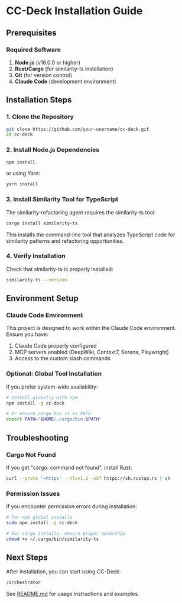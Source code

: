 # CC-Deck Installation Guide

## Prerequisites

### Required Software

1. **Node.js** (v16.0.0 or higher)
2. **Rust/Cargo** (for similarity-ts installation)
3. **Git** (for version control)
4. **Claude Code** (development environment)

## Installation Steps

### 1. Clone the Repository

```bash
git clone https://github.com/your-username/cc-deck.git
cd cc-deck
```

### 2. Install Node.js Dependencies

```bash
npm install
```

or using Yarn:

```bash
yarn install
```

### 3. Install Similarity Tool for TypeScript

The similarity-refactoring agent requires the similarity-ts tool:

```bash
cargo install similarity-ts
```

This installs the command-line tool that analyzes TypeScript code for similarity patterns and refactoring opportunities.

### 4. Verify Installation

Check that similarity-ts is properly installed:

```bash
similarity-ts --version
```

## Environment Setup

### Claude Code Environment

This project is designed to work within the Claude Code environment. Ensure you have:

1. Claude Code properly configured
2. MCP servers enabled (DeepWiki, Context7, Serena, Playwright)
3. Access to the custom slash commands

### Optional: Global Tool Installation

If you prefer system-wide availability:

```bash
# Install globally with npm
npm install -g cc-deck

# Or ensure cargo bin is in PATH
export PATH="$HOME/.cargo/bin:$PATH"
```

## Troubleshooting

### Cargo Not Found

If you get "cargo: command not found", install Rust:

```bash
curl --proto '=https' --tlsv1.2 -sSf https://sh.rustup.rs | sh
```

### Permission Issues

If you encounter permission errors during installation:

```bash
# For npm global installs
sudo npm install -g cc-deck

# For cargo installs, ensure proper ownership
chmod +x ~/.cargo/bin/similarity-ts
```

## Next Steps

After installation, you can start using CC-Deck:

```bash
/orchestrator
```

See [README.md](../README.md) for usage instructions and examples.